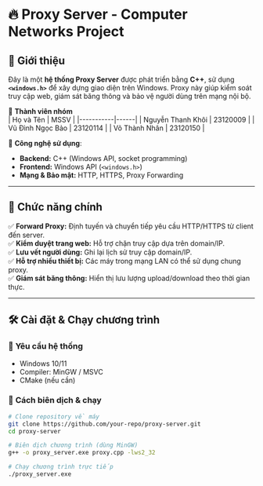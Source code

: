 # 🔥 Proxy Server - Computer Networks Project  

## 📌 Giới thiệu  
Đây là một **hệ thống Proxy Server** được phát triển bằng **C++**, sử dụng **`<windows.h>`** để xây dựng giao diện trên Windows. Proxy này giúp kiểm soát truy cập web, giám sát băng thông và bảo vệ người dùng trên mạng nội bộ.  

🔹 **Thành viên nhóm**  
| Họ và Tên | MSSV |
|-----------|------|
| Nguyễn Thanh Khôi | 23120009 |
| Vũ Đình Ngọc Bảo  | 23120114 |
| Võ Thành Nhân | 23120150 |

📌 **Công nghệ sử dụng**:  
- **Backend:** C++ (Windows API, socket programming)  
- **Frontend:** Windows API (`<windows.h>`)  
- **Mạng & Bảo mật:** HTTP, HTTPS, Proxy Forwarding  

---

## 🚀 Chức năng chính  
✅ **Forward Proxy:** Định tuyến và chuyển tiếp yêu cầu HTTP/HTTPS từ client đến server.  
✅ **Kiểm duyệt trang web:** Hỗ trợ chặn truy cập dựa trên domain/IP.  
✅ **Lưu vết người dùng:** Ghi lại lịch sử truy cập domain/IP.  
✅ **Hỗ trợ nhiều thiết bị:** Các máy trong mạng LAN có thể sử dụng chung proxy.  
✅ **Giám sát băng thông:** Hiển thị lưu lượng upload/download theo thời gian thực.  

---

## 🛠 Cài đặt & Chạy chương trình  

### 🔹 **Yêu cầu hệ thống**  
- Windows 10/11  
- Compiler: MinGW / MSVC  
- CMake (nếu cần)  

### 🔹 **Cách biên dịch & chạy**  
```sh
# Clone repository về máy
git clone https://github.com/your-repo/proxy-server.git
cd proxy-server

# Biên dịch chương trình (dùng MinGW)
g++ -o proxy_server.exe proxy.cpp -lws2_32

# Chạy chương trình trực tiếp
./proxy_server.exe
```
